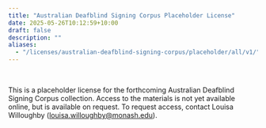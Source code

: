 ```yaml
---
title: "Australian Deafblind Signing Corpus Placeholder License"
date: 2025-05-26T10:12:59+10:00
draft: false
description: ""
aliases:
  - "/licenses/australian-deafblind-signing-corpus/placeholder/all/v1/"
---
```


<br>

This is a placeholder license for the forthcoming Australian Deafblind Signing Corpus collection. Access to the materials is not yet available online, but is available on request. To request access, contact Louisa Willoughby (louisa.willoughby@monash.edu).

<br>
